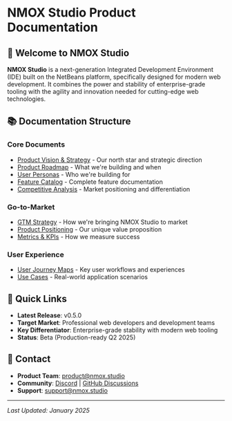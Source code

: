 # NMOX Studio Product Documentation

## 🚀 Welcome to NMOX Studio

**NMOX Studio** is a next-generation Integrated Development Environment (IDE) built on the NetBeans platform, specifically designed for modern web development. It combines the power and stability of enterprise-grade tooling with the agility and innovation needed for cutting-edge web technologies.

## 📚 Documentation Structure

### Core Documents
- [Product Vision & Strategy](./vision-strategy.md) - Our north star and strategic direction
- [Product Roadmap](./roadmap.md) - What we're building and when
- [User Personas](./user-personas.md) - Who we're building for
- [Feature Catalog](./features.md) - Complete feature documentation
- [Competitive Analysis](./competitive-analysis.md) - Market positioning and differentiation

### Go-to-Market
- [GTM Strategy](./gtm-strategy.md) - How we're bringing NMOX Studio to market
- [Product Positioning](./positioning.md) - Our unique value proposition
- [Metrics & KPIs](./metrics-kpis.md) - How we measure success

### User Experience
- [User Journey Maps](./user-journeys.md) - Key user workflows and experiences
- [Use Cases](./use-cases.md) - Real-world application scenarios

## 🎯 Quick Links

- **Latest Release**: v0.5.0
- **Target Market**: Professional web developers and development teams
- **Key Differentiator**: Enterprise-grade stability with modern web tooling
- **Status**: Beta (Production-ready Q2 2025)

## 📧 Contact

- **Product Team**: product@nmox.studio
- **Community**: [Discord](https://discord.gg/nmox-studio) | [GitHub Discussions](https://github.com/NMOX/NMOX-Studio/discussions)
- **Support**: support@nmox.studio

---

*Last Updated: January 2025*